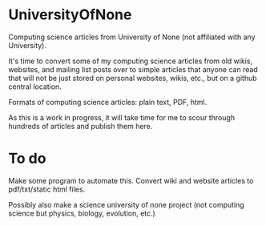 # UniversityOfNone
Computing science articles from University of None (not affiliated with any University).

It's time to convert some of my computing science articles from old wikis, websites, and mailing list posts over to simple articles that anyone can read that will not be just stored on personal websites, wikis, etc., but on a github central location.

Formats of computing science articles: plain text, PDF, html.

As this is a work in progress, it will take time for me to scour through hundreds of articles and publish them here.

# To do
Make some program to automate this. Convert wiki and website articles to pdf/txt/static html files.

Possibly also make a science university of none project (not computing science but physics, biology, evolution, etc.)
